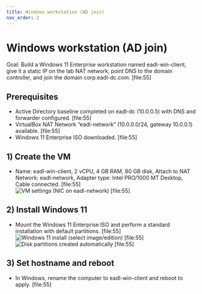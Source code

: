 ```yaml
---
title: Windows workstation (AD join)
nav_order: 2
---
```


# Windows workstation (AD join)

Goal: Build a Windows 11 Enterprise workstation named eadl-win-client, give it a static IP on the lab NAT network, point DNS to the domain controller, and join the domain corp.eadl-dc.com. [file:55]

## Prerequisites

- Active Directory baseline completed on eadl-dc (10.0.0.5) with DNS and forwarder configured. [file:55]  
- VirtualBox NAT Network “eadl-network” (10.0.0.0/24, gateway 10.0.0.1) available. [file:55]  
- Windows 11 Enterprise ISO downloaded. [file:55]

## 1) Create the VM

- Name: eadl-win-client, 2 vCPU, 4 GB RAM, 80 GB disk, Attach to NAT Network: eadl-network, Adapter type: Intel PRO/1000 MT Desktop, Cable connected. [file:55]  
![VM settings (NIC on eadl-network)](../assets/images/win/01-vbox-settings.png) [file:55]

## 2) Install Windows 11

- Mount the Windows 11 Enterprise ISO and perform a standard installation with default partitions. [file:55]  
![Windows 11 install (select image/edition)](../assets/images/win/02-win11-install.png) [file:55]  
![Disk partitions created automatically](../assets/images/win/03-win11-disk.png) [file:55]

## 3) Set hostname and reboot

- In Windows, rename the computer to eadl-win-client and reboot to apply. [file:55]  
